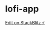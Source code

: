 # lofi-app

[Edit on StackBlitz ⚡️](https://stackblitz.com/edit/nativescript-stackblitz-templates-28dolq)
